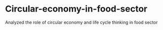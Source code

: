 # Circular-economy-in-food-sector
Analyzed the role of circular economy and life cycle thinking in food sector
